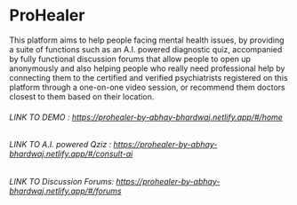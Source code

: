 # ProHealer
This platform aims to help people facing mental health issues, by providing a suite of functions such as an A.I. powered diagnostic quiz, accompanied by fully functional discussion forums that allow people to open up anonymously and also helping people who really need professional help by connecting them to the certified and verified psychiatrists registered on this platform through a one-on-one video session, or recommend them doctors closest to them based on their location.

###### LINK TO DEMO : https://prohealer-by-abhay-bhardwaj.netlify.app/#/home

###### LINK TO A.I. powered Qziz :  https://prohealer-by-abhay-bhardwaj.netlify.app/#/consult-ai

###### LINK TO Discussion Forums: https://prohealer-by-abhay-bhardwaj.netlify.app/#/forums
